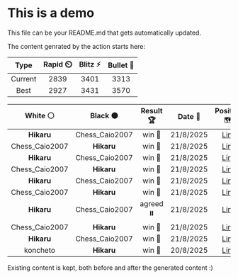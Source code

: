 # This is a demo

This file can be your README.md that gets automatically updated.

The content genrated by the action starts here:

<!--START_SECTION:chessStats-->
<!-- Automatically generated with https://github.com/Balastrong/chess-stats-action -->

| Type | Rapid ⏲️ | Blitz ⚡ | Bullet 🔫 |
|:---:|:---:|:---:|:---:|
| Current | 2839 | 3401 | 3313 |
| Best | 2927 | 3431 | 3570 |

| White ⚪ | Black ⚫ | Result 🏆 | Date 📅 | Position 🗺️ | Type 🕕 |
|:---:|:---:|:---:|:---:|:---:|:---:|
| **Hikaru** | Chess_Caio2007 | win 🥇 | 21/8/2025 | <a href="http://www.ee.unb.ca/cgi-bin/tervo/fen.pl?select=r3r1k1/1pN1bpp1/1Bn1p2p/3p4/P2Pn3/2P5/1P2BPPP/R3R1K1 b - - 2 24">Link</a> | Blitz |
| Chess_Caio2007 | **Hikaru** | win 🥇 | 21/8/2025 | <a href="http://www.ee.unb.ca/cgi-bin/tervo/fen.pl?select=4r3/2p5/pp1p1kp1/8/P2P1P2/2P4P/1Pq1r2B/5RK1 w - - 0 36">Link</a> | Blitz |
| **Hikaru** | Chess_Caio2007 | win 🥇 | 21/8/2025 | <a href="http://www.ee.unb.ca/cgi-bin/tervo/fen.pl?select=rnbqk2r/1p3ppp/2p2n2/p2pp3/1P2P3/1B1P1N2/1PP2PPP/RNBQK2R b KQkq - 0 7">Link</a> | Blitz |
| Chess_Caio2007 | **Hikaru** | win 🥇 | 21/8/2025 | <a href="http://www.ee.unb.ca/cgi-bin/tervo/fen.pl?select=8/7k/6pp/1NP1bp2/1P6/5P1n/7r/4R2K w - - 0 40">Link</a> | Blitz |
| **Hikaru** | Chess_Caio2007 | win 🥇 | 21/8/2025 | <a href="http://www.ee.unb.ca/cgi-bin/tervo/fen.pl?select=8/3Bp1b1/2p1P1p1/1p1b1kR1/4pP2/2n5/3B1K1P/8 b - - 1 32">Link</a> | Blitz |
| Chess_Caio2007 | **Hikaru** | win 🥇 | 21/8/2025 | <a href="http://www.ee.unb.ca/cgi-bin/tervo/fen.pl?select=8/6RP/8/5p2/3p1k1q/8/4P3/5K2 w - - 0 56">Link</a> | Blitz |
| **Hikaru** | Chess_Caio2007 | agreed ⏸️ | 21/8/2025 | <a href="http://www.ee.unb.ca/cgi-bin/tervo/fen.pl?select=8/8/8/8/6Q1/2K5/7p/7k w - - 13 66">Link</a> | Blitz |
| Chess_Caio2007 | **Hikaru** | win 🥇 | 21/8/2025 | <a href="http://www.ee.unb.ca/cgi-bin/tervo/fen.pl?select=8/1p2Qpk1/p3b1pp/4b3/4N1P1/1P2P2P/5PB1/1q4K1 w - - 1 29">Link</a> | Blitz |
| **Hikaru** | Chess_Caio2007 | win 🥇 | 21/8/2025 | <a href="http://www.ee.unb.ca/cgi-bin/tervo/fen.pl?select=r2qr1k1/1p1n1Nb1/2p1pnpp/8/p2P4/1BP3BP/PP2QPP1/3RR1K1 b - - 0 20">Link</a> | Blitz |
| koncheto | **Hikaru** | win 🥇 | 20/8/2025 | <a href="http://www.ee.unb.ca/cgi-bin/tervo/fen.pl?select=7r/4p1k1/3qbppN/8/2Q5/3P2P1/2P2R1P/r4BK1 b - - 3 32">Link</a> | Blitz |

<!--END_SECTION:chessStats-->

Existing content is kept, both before and after the generated content :)

